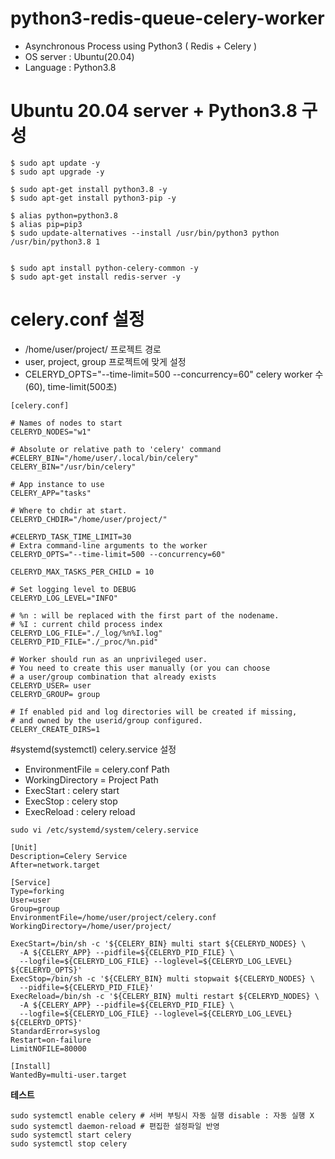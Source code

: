 # python3-redis-queue-celery-worker
- Asynchronous Process using Python3 ( Redis + Celery )
- OS server : Ubuntu(20.04)
- Language : Python3.8


# Ubuntu 20.04 server +  Python3.8 구성
```
$ sudo apt update -y
$ sudo apt upgrade -y

$ sudo apt-get install python3.8 -y
$ sudo apt-get install python3-pip -y

$ alias python=python3.8
$ alias pip=pip3
$ sudo update-alternatives --install /usr/bin/python3 python /usr/bin/python3.8 1


$ sudo apt install python-celery-common -y
$ sudo apt-get install redis-server -y
```

# celery.conf 설정
- /home/user/project/ 프로젝트 경로
- user, project, group 프로젝트에 맞게 설정
- CELERYD_OPTS="--time-limit=500 --concurrency=60" celery worker 수(60), time-limit(500초)

```
[celery.conf]
  
# Names of nodes to start
CELERYD_NODES="w1"

# Absolute or relative path to 'celery' command
#CELERY_BIN="/home/user/.local/bin/celery"
CELERY_BIN="/usr/bin/celery"

# App instance to use
CELERY_APP="tasks"

# Where to chdir at start.
CELERYD_CHDIR="/home/user/project/"

#CELERYD_TASK_TIME_LIMIT=30
# Extra command-line arguments to the worker
CELERYD_OPTS="--time-limit=500 --concurrency=60"

CELERYD_MAX_TASKS_PER_CHILD = 10

# Set logging level to DEBUG
CELERYD_LOG_LEVEL="INFO"

# %n : will be replaced with the first part of the nodename.
# %I : current child process index
CELERYD_LOG_FILE="./_log/%n%I.log"
CELERYD_PID_FILE="./_proc/%n.pid"

# Worker should run as an unprivileged user.
# You need to create this user manually (or you can choose
# a user/group combination that already exists
CELERYD_USER= user
CELERYD_GROUP= group

# If enabled pid and log directories will be created if missing,
# and owned by the userid/group configured.
CELERY_CREATE_DIRS=1          

```
#systemd(systemctl) celery.service 설정
- EnvironmentFile = celery.conf Path 
- WorkingDirectory = Project Path
- ExecStart : celery start
- ExecStop : celery stop
- ExecReload : celery reload
```
sudo vi /etc/systemd/system/celery.service
```
```
[Unit]
Description=Celery Service
After=network.target

[Service]
Type=forking
User=user
Group=group
EnvironmentFile=/home/user/project/celery.conf
WorkingDirectory=/home/user/project/

ExecStart=/bin/sh -c '${CELERY_BIN} multi start ${CELERYD_NODES} \
  -A ${CELERY_APP} --pidfile=${CELERYD_PID_FILE} \
  --logfile=${CELERYD_LOG_FILE} --loglevel=${CELERYD_LOG_LEVEL} ${CELERYD_OPTS}'
ExecStop=/bin/sh -c '${CELERY_BIN} multi stopwait ${CELERYD_NODES} \
  --pidfile=${CELERYD_PID_FILE}'
ExecReload=/bin/sh -c '${CELERY_BIN} multi restart ${CELERYD_NODES} \
  -A ${CELERY_APP} --pidfile=${CELERYD_PID_FILE} \
  --logfile=${CELERYD_LOG_FILE} --loglevel=${CELERYD_LOG_LEVEL} ${CELERYD_OPTS}'
StandardError=syslog
Restart=on-failure
LimitNOFILE=80000

[Install]
WantedBy=multi-user.target
```
  
**테스트**
```
sudo systemctl enable celery # 서버 부팅시 자동 실행 disable : 자동 실행 X
sudo systemctl daemon-reload # 편집한 설정파일 반영
sudo systemctl start celery 
sudo systemctl stop celery
```

